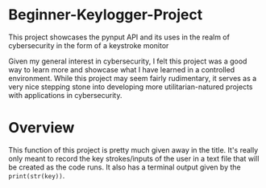 # Beginner-Keylogger-Project
This project showcases the pynput API and its uses in the realm of cybersecurity in the form of a keystroke monitor


Given my general interest in cybersecurity, I felt this project was a good way to learn more and showcase what I have learned in a controlled environment. While this project may seem fairly rudimentary, it serves as a very nice stepping stone into developing more utilitarian-natured projects with applications in cybersecurity.

# Overview #
This function of this project is pretty much given away in the title. It's really only meant to record the key strokes/inputs of the user in a text file that will be created as the code runs. It also has a terminal output given by the ```print(str(key))```.
